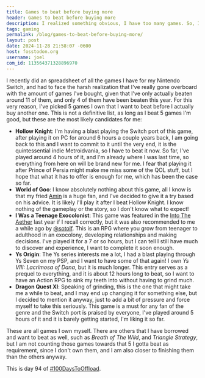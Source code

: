 ```yaml
---
title: Games to beat before buying more
header: Games to beat before buying more
description: I realized something obvious, I have too many games. So, I decided to commit to beat at least 5 of the ones I have, before buying another one!
tags: gaming
permalink: /blog/games-to-beat-before-buying-more/
layout: post
date: 2024-11-28 21:58:07 -0600
host: fosstodon.org
username: joel
com_id: 113564371328896970
---
```


I recently did an spreadsheet of all the games I have for my Nintendo Switch, and had to face the harsh realization that I've really gone overboard with the amount of games I've bought, given that I've only actually beaten around 11 of them, and only 4 of them have been beaten this year. For this very reason, I've picked 5 games I own that I want to beat before I actually buy another one. This is not a definitive list, as long as I beat 5 games I'm good, but these are the most likely candidates for me:

- **Hollow Knight**: I'm having a blast playing the Switch port of this game, after playing it on PC for around 6 hours a couple years back, I am going back to this and I want to commit to it until the very end, it is the quintessential indie Metroidvania, so I have to beat it now. So far, I've played around 4 hours of it, and I'm already where I was last time, so everything from here on will be brand new for me. I fear that playing it after Prince of Persia might make me miss some of the QOL stuff, but I hope that what it has to offer is enough for me, which has been the case so far.
- **World of Goo**: I know absolutely nothing about this game, all I know is that my fried [Amin](https://benjaminhollon.com) is a huge fan, and I've decided to give it a try based on his advice. It is likely I'll play it after I beat Hollow Knight. I know nothing of the gameplay or the story, so I don't know what to expect!
- **I Was a Teenage Exocolonist**: This game was featured in the [Into The Aether](https://intothecast.online) last year if I recall correctly, but it was also recommended to me a while ago by [@sotolf](https://alpha.polymaths.social/@sotolf). This is an RPG where you grow from teenager to adulthood in an exocolony, developing relationships and making decisions. I've played it for a 7 or so hours, but I can tell I still have much to discover and experience, I want to complete it soon enough.
- **Ys Origin**: The Ys series interests me a lot, I had a blast playing through Ys Seven on my PSP, and I want to have some of that again! I own _Ys VIII: Lacrimosa of Dana_, but it is much longer. This entry serves as a prequel to everything, and it is about 12 hours long to beat, so I want to have an Action RPG to sink my teeth into without having to grind much.
- **Dragon Quest XI**: Speaking of grinding, this is the one that might take me a while to beat, and I may end up changing it for something else, but I decided to mention it anyway, just to add a bit of pressure and force myself to take this seriously. This game is a must for any fan of the genre and the Switch port is praised by everyone, I've played around 5 hours of it and it is barely getting started, I'm liking it so far.

These are all games I own myself. There are others that I have borrowed and want to beat as well, such as _Breath of The Wild_, and _Triangle Strategy_, but I am not counting those games towards that 5 I gotta beat as requirement, since I don't own them, and I am also closer to finishing them than the others anyway.

This is day 94 of [#100DaysToOffload](https://100daystooffload.com).

